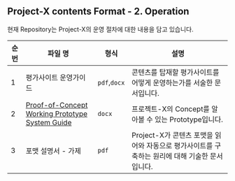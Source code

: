 ## Project-X contents Format - 2. Operation</br>

현재 Repository는 Project-X의 운영 절차에 대한 내용을 담고 있습니다.

|순번|파일 명|형식|설명|
|-|-|-|-|
|1 |평가사이트 운영가이드|`pdf`,`docx`| 콘텐츠를 탑재할 평가사이트를 어떻게 운영하는가를 서술한 문서입니다.|
|2 |[Proof-of-Concept Working Prototype System Guide](https://docs.google.com/document/d/1biuLAkXN41318nWG6743aHaLxc6gWDnwEqK2g2Slf50/edit?usp=sharing)    |`docx`| 프로젝트-X의 Concept를 알아볼 수 있는 Prototype입니다.|
|3 |포맷 설명서 - 가제      | `pdf`|Project-X가 콘텐츠 포맷을 읽어와 자동으로 평가사이트를 구축하는 원리에 대해 기술한 문서입니다. |
